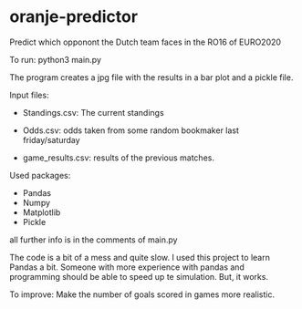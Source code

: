# oranje-predictor
Predict which opponont the Dutch team faces in the RO16 of EURO2020

To run: 
python3 main.py

The program creates a jpg file with the results in a bar plot and a pickle file. 

Input files:
 * Standings.csv:
  The current standings 
  
 * Odds.csv:
  odds taken from some random bookmaker last friday/saturday
  
 * game_results.csv:
  results of the previous matches. 
  
Used packages: 
 * Pandas
 * Numpy 
 * Matplotlib
 * Pickle 

all further info is in the comments of main.py 

The code is a bit of a mess and quite slow. 
I used this project to learn Pandas a bit. Someone with more experience with pandas and programming should be able to speed up te simulation. 
But, it works. 

To improve:
Make the number of goals scored in games more realistic. 
 
